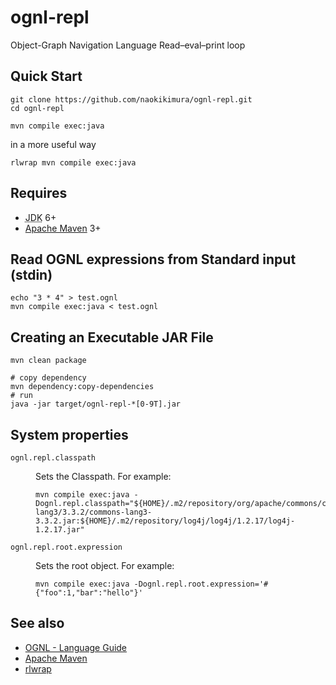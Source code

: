 ognl-repl
=========

Object-Graph Navigation Language Read–eval–print loop

Quick Start
-----------

    git clone https://github.com/naokikimura/ognl-repl.git
    cd ognl-repl

    mvn compile exec:java

in a more useful way

    rlwrap mvn compile exec:java

Requires
--------

- <abbr title="Java Development Kit">JDK</abbr> 6+
- [Apache Maven][2] 3+

Read OGNL expressions from Standard input (stdin)
-------------------------------------------------

    echo "3 * 4" > test.ognl
    mvn compile exec:java < test.ognl

Creating an Executable JAR File
-------------------------------

    mvn clean package

    # copy dependency
    mvn dependency:copy-dependencies
    # run
    java -jar target/ognl-repl-*[0-9T].jar

System properties
-----------------

<dl>
<dt><code>ognl.repl.classpath</code></dt>
<dd>
  <p>Sets the Classpath. For example:</p>
  <pre><code>mvn compile exec:java -Dognl.repl.classpath="${HOME}/.m2/repository/org/apache/commons/commons-lang3/3.3.2/commons-lang3-3.3.2.jar:${HOME}/.m2/repository/log4j/log4j/1.2.17/log4j-1.2.17.jar"</code></pre>
</dd>
<dt><code>ognl.repl.root.expression</code></dt>
<dd>
  <p>Sets the root object. For example:</p>
  <pre><code>mvn compile exec:java -Dognl.repl.root.expression='#{"foo":1,"bar":"hello"}'</code></pre>
</dd>
</dl>

See also
--------

- [OGNL - Language Guide][1]
- [Apache Maven][2]
- [rlwrap][3]

[1]: http://commons.apache.org/proper/commons-ognl/language-guide.html
[2]: http://maven.apache.org/
[3]: http://utopia.knoware.nl/~hlub/rlwrap/